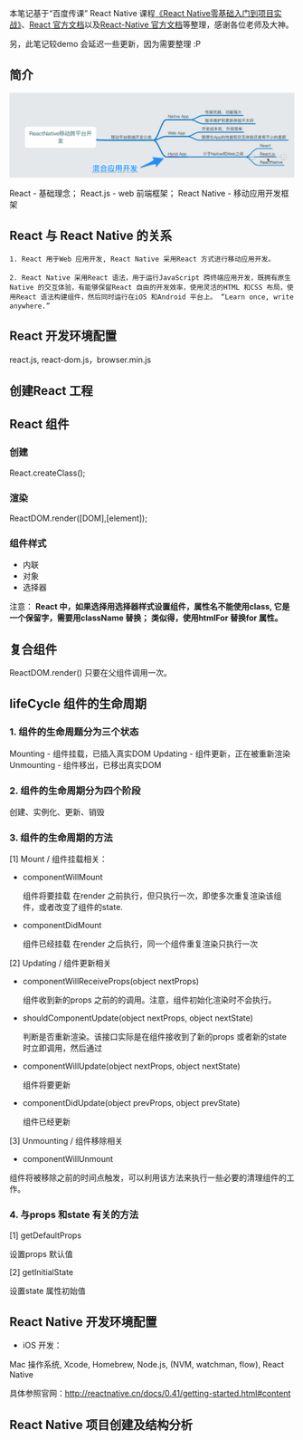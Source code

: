 本笔记基于“百度传课” React Native 课程[《React Native零基础入门到项目实战》](http://www.chuanke.com/v4702151-196697-1122541.html)、[React 官方文档](https://facebook.github.io/react/)以及[React-Native 官方文档](http://reactnative.cn/)等整理，感谢各位老师及大神。

另，此笔记较demo 会延迟一些更新，因为需要整理 :P

## 简介

![image](/notes-img/7BA56D55-DE0A-461F-8E21-FD75247327D0.png)

React - 基础理念；
React.js - web 前端框架；
React Native - 移动应用开发框架


## React 与 React Native 的关系



	1. React 用于Web 应用开发, React Native 采用React 方式进行移动应用开发。

	2. React Native 采用React 语法，用于运行JavaScript 跨终端应用开发，既拥有原生Native 的交互体验，有能够保留React 自由的开发效率，使用灵活的HTML 和CSS 布局，使用React 语法构建组件，然后同时运行在iOS 和Android 平台上。 “Learn once, write anywhere.”




## React 开发环境配置


react.js, react-dom.js，browser.min.js


## 创建React 工程

## React 组件

### 创建
React.createClass();

### 渲染
ReactDOM.render([DOM],[element]);

### 组件样式

 - 内联
 - 对象
 - 选择器

注意： **React 中，如果选择用选择器样式设置组件，属性名不能使用class, 它是一个保留字，需要用className 替换；
			 类似得，使用htmlFor 替换for 属性。**

## 复合组件

ReactDOM.render() 只要在父组件调用一次。

## lifeCycle 组件的生命周期


### 1. 组件的生命周题分为三个状态

Mounting - 组件挂载，已插入真实DOM
Updating - 组件更新，正在被重新渲染
Unmounting - 组件移出，已移出真实DOM


### 2. 组件的生命周期分为四个阶段

创建、实例化、更新、销毁


### 3. 组件的生命周期的方法

[1] Mount / 组件挂载相关：

- componentWillMount

	组件将要挂载
	在render 之前执行，但只执行一次，即使多次重复渲染该组件，或者改变了组件的state.

- componentDidMount

	组件已经挂载
	在render 之后执行，同一个组件重复渲染只执行一次

[2] Updating / 组件更新相关

- componentWillReceiveProps(object nextProps)

	组件收到新的props 之前的的调用。注意，组件初始化渲染时不会执行。

- shouldComponentUpdate(object nextProps, object nextState)

	判断是否重新渲染。该接口实际是在组件接收到了新的props 或者新的state 时立即调用，然后通过

- componentWillUpdate(object nextProps, object nextState)

	组件将要更新

- componentDidUpdate(object prevProps, object prevState)

	组件已经更新

[3] Unmounting / 组件移除相关

- componentWillUnmount

组件将被移除之前的时间点触发，可以利用该方法来执行一些必要的清理组件的工作。

### 4. 与props 和state 有关的方法

[1] getDefaultProps

设置props 默认值

[2] getInitialState

设置state 属性初始值


## React Native 开发环境配置

- iOS 开发：

Mac 操作系统, Xcode, Homebrew, Node.js, (NVM, watchman, flow), React Native

具体参照官网：http://reactnative.cn/docs/0.41/getting-started.html#content


## React Native 项目创建及结构分析
